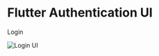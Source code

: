 # Flutter Authentication UI

Login 

![Login UI](https://user-images.githubusercontent.com/62248357/162563934-35b7c81a-f5f0-4195-a1d4-bbf99c8865fa.png)

